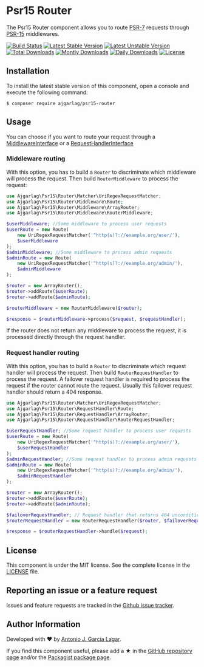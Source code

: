 Psr15 Router
============

The Psr15 Router component allows you to route [PSR-7] requests through [PSR-15] middlewares.

[![Build Status](https://travis-ci.org/ajgarlag/psr15-router.png?branch=master)](https://travis-ci.org/ajgarlag/psr15-router)
[![Latest Stable Version](https://poser.pugx.org/ajgarlag/psr15-router/v/stable.png)](https://packagist.org/packages/ajgarlag/psr15-router)
[![Latest Unstable Version](https://poser.pugx.org/ajgarlag/psr15-router/v/unstable.png)](https://packagist.org/packages/ajgarlag/psr15-router)
[![Total Downloads](https://poser.pugx.org/ajgarlag/psr15-router/downloads.png)](https://packagist.org/packages/ajgarlag/psr15-router)
[![Montly Downloads](https://poser.pugx.org/ajgarlag/psr15-router/d/monthly.png)](https://packagist.org/packages/ajgarlag/psr15-router)
[![Daily Downloads](https://poser.pugx.org/ajgarlag/psr15-router/d/daily.png)](https://packagist.org/packages/ajgarlag/psr15-router)
[![License](https://poser.pugx.org/ajgarlag/psr15-router/license.png)](https://packagist.org/ajgarlag/psr15-router)


Installation
------------

To install the latest stable version of this component, open a console and execute the following command:
```
$ composer require ajgarlag/psr15-router
```


Usage
-----

You can choose if you want to route your request through a [MiddlewareInterface] or a [RequestHandlerInterface]

### Middleware routing

With this option, you has to build a `Router` to discriminate which middleware will process the request.
Then build `RouterMiddleware` to process the request:

```php
use Ajgarlag\Psr15\Router\Matcher\UriRegexRequestMatcher;
use Ajgarlag\Psr15\Router\Middleware\Route;
use Ajgarlag\Psr15\Router\Middleware\ArrayRouter;
use Ajgarlag\Psr15\Router\Middleware\RouterMiddleware;

$userMiddleware; //Some middleware to process user requests
$userRoute = new Route(
    new UriRegexRequestMatcher('^http(s)?://example.org/user/'),
    $userMiddleware
);
$adminMiddleware; //Some middleware to process admin requests
$adminRoute = new Route(
    new UriRegexRequestMatcher('^http(s)?://example.org/admin/'),
    $adminMiddleware
);

$router = new ArrayRouter();
$router->addRoute($userRoute);
$router->addRoute($adminRoute);

$routerMiddleware = new RouterMiddleware($router);

$response = $routerMiddleware->process($request, $requestHandler);
```

If the router does not return any middleware to process the request, it is processed directly through the request
handler.


### Request handler routing

With this option, you has to build a `Router` to discriminate which request handler will process the request.
Then build `RouterRequestHandler` to process the request. A failover request handler is required to process the request
if the router cannot route the request. Usually this failover request handler should return a 404 response.

```php
use Ajgarlag\Psr15\Router\Matcher\UriRegexRequestMatcher;
use Ajgarlag\Psr15\Router\RequestHandler\Route;
use Ajgarlag\Psr15\Router\RequestHandler\ArrayRouter;
use Ajgarlag\Psr15\Router\RequestHandler\RouterRequestHandler;

$userRequestHandler; //Some request handler to process user requests
$userRoute = new Route(
    new UriRegexRequestMatcher('^http(s)?://example.org/user/'),
    $userRequestHandler
);
$adminRequestHandler; //Some request handler to process admin requests
$adminRoute = new Route(
    new UriRegexRequestMatcher('^http(s)?://example.org/admin/'),
    $adminRequestHandler
);

$router = new ArrayRouter();
$router->addRoute($userRoute);
$router->addRoute($adminRoute);

$failoverRequestHandler; // Request handler that returns 404 unconditionally
$routerRequestHandler = new RouterRequestHandler($router, $failoverRequestHandler);

$response = $routerRequestHandler->handle($request);
```

License
-------

This component is under the MIT license. See the complete license in the [LICENSE] file.


Reporting an issue or a feature request
---------------------------------------

Issues and feature requests are tracked in the [Github issue tracker].


Author Information
------------------

Developed with ♥ by [Antonio J. García Lagar].

If you find this component useful, please add a ★ in the [GitHub repository page] and/or the [Packagist package page].

[PSR-7]: http://www.php-fig.org/psr/psr-7/
[PSR-15]: https://github.com/http-interop/http-middleware
[MiddlewareInterface]: https://github.com/http-interop/http-middleware/blob/master/src/MiddlewareInterface.php
[RequestHandlerInterface]: https://github.com/http-interop/http-middleware/blob/master/src/RequestHandlerInterface.php
[LICENSE]: LICENSE
[Github issue tracker]: https://github.com/ajgarlag/psr15-router/issues
[Antonio J. García Lagar]: http://aj.garcialagar.es
[GitHub repository page]: https://github.com/ajgarlag/psr15-router
[Packagist package page]: https://packagist.org/packages/ajgarlag/psr15-router

